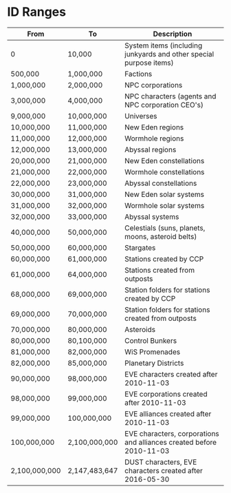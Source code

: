 # ID Ranges

From          | To            | Description
--------------|---------------|------------
0             | 10,000        | System items (including junkyards and other special purpose items)
500,000       | 1,000,000     | Factions
1,000,000     | 2,000,000     | NPC corporations
3,000,000     | 4,000,000     | NPC characters (agents and NPC corporation CEO's)
9,000,000     | 10,000,000    | Universes
10,000,000    | 11,000,000    | New Eden regions
11,000,000    | 12,000,000    | Wormhole regions
12,000,000    | 13,000,000    | Abyssal regions
20,000,000    | 21,000,000    | New Eden constellations
21,000,000    | 22,000,000    | Wormhole constellations
22,000,000    | 23,000,000    | Abyssal constellations
30,000,000    | 31,000,000    | New Eden solar systems
31,000,000    | 32,000,000    | Wormhole solar systems
32,000,000    | 33,000,000    | Abyssal systems
40,000,000    | 50,000,000    | Celestials (suns, planets, moons, asteroid belts)
50,000,000    | 60,000,000    | Stargates
60,000,000    | 61,000,000    | Stations created by CCP
61,000,000    | 64,000,000    | Stations created from outposts
68,000,000    | 69,000,000    | Station folders for stations created by CCP
69,000,000    | 70,000,000    | Station folders for stations created from outposts
70,000,000    | 80,000,000    | Asteroids
80,000,000    | 80,100,000    | Control Bunkers
81,000,000    | 82,000,000    | WiS Promenades
82,000,000    | 85,000,000    | Planetary Districts
90,000,000    | 98,000,000    | EVE characters created after 2010-11-03
98,000,000    | 99,000,000    | EVE corporations created after 2010-11-03
99,000,000    | 100,000,000   | EVE alliances created after 2010-11-03
100,000,000   | 2,100,000,000 | EVE characters, corporations and alliances created before 2010-11-03
2,100,000,000 | 2,147,483,647 | DUST characters, EVE characters created after 2016-05-30
